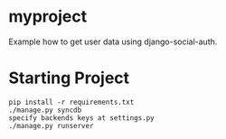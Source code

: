myproject
=========

Example how to get user data using django-social-auth.


Starting Project
=======================================

    pip install -r requirements.txt
    ./manage.py syncdb
    specify backends keys at settings.py
    ./manage.py runserver
